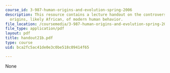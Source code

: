 ```yaml
---
course_id: 3-987-human-origins-and-evolution-spring-2006
description: This resource contains a lecture handout on the controversy over the
  origins, likely African, of modern human behavior.
file_location: /coursemedia/3-987-human-origins-and-evolution-spring-2006/bca2fc5ac41de0e3c0be518c09414f65_handout21b.pdf
file_type: application/pdf
layout: pdf
title: handout21b.pdf
type: course
uid: bca2fc5ac41de0e3c0be518c09414f65

---
```

None